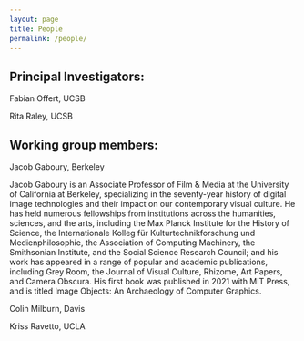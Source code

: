 ```yaml
---
layout: page
title: People
permalink: /people/
---
```


## Principal Investigators:

Fabian Offert, UCSB

Rita Raley, UCSB

## Working group members:

Jacob Gaboury, Berkeley

<p align="left"
   <img
      width="320"
      height="300"
      src="/images/Gaboury_Headshot_MITPress.jpg"
   >
    Jacob Gaboury is an Associate Professor of Film & Media at the University of California at Berkeley, specializing in the seventy-year history of digital image technologies and their impact on our contemporary visual culture. He has held numerous fellowships from institutions across the humanities, sciences, and the arts, including the Max Planck Institute for the History of Science, the Internationale Kolleg für Kulturtechnikforschung und Medienphilosophie, the Association of Computing Machinery, the Smithsonian Institute, and the Social Science Research Council; and his work has appeared in a range of popular and academic publications, including Grey Room, the Journal of Visual Culture, Rhizome, Art Papers, and Camera Obscura. His first book was published in 2021 with MIT Press, and is titled Image Objects: An Archaeology of Computer Graphics.
</p>

Colin Milburn, Davis

Kriss Ravetto, UCLA
